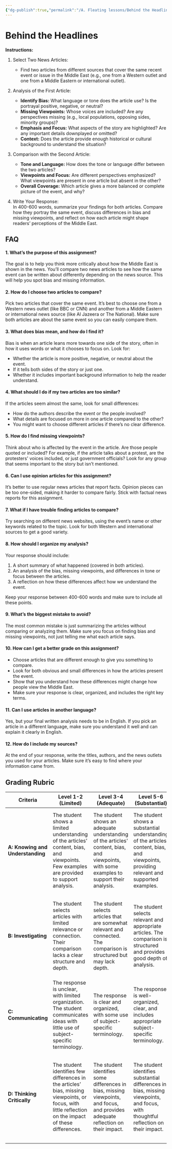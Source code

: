 ```yaml
---
{"dg-publish":true,"permalink":"/A. Fleating lessons/Behind the Headlines/"}
---
```


# Behind the Headlines

**Instructions:**
1. Select Two News Articles:
    
    - Find two articles from different sources that cover the same recent event or issue in the Middle East (e.g., one from a Western outlet and one from a Middle Eastern or international outlet).
2. Analysis of the First Article:
    
    - **Identify Bias:** What language or tone does the article use? Is the portrayal positive, negative, or neutral?
    - **Missing Viewpoints:** Whose voices are included? Are any perspectives missing (e.g., local populations, opposing sides, minority groups)?
    - **Emphasis and Focus:** What aspects of the story are highlighted? Are any important details downplayed or omitted?
    - **Context:** Does the article provide enough historical or cultural background to understand the situation?
3. Comparison with the Second Article:
    
    - **Tone and Language:** How does the tone or language differ between the two articles?
    - **Viewpoints and Focus:** Are different perspectives emphasized? What viewpoints are present in one article but absent in the other?
    - **Overall Coverage:** Which article gives a more balanced or complete picture of the event, and why?
4. Write Your Response:  
    In 400-600 words, summarize your findings for both articles. Compare how they portray the same event, discuss differences in bias and missing viewpoints, and reflect on how each article might shape readers’ perceptions of the Middle East.

## FAQ
#### **1. What’s the purpose of this assignment?**

The goal is to help you think more critically about how the Middle East is shown in the news. You’ll compare two news articles to see how the same event can be written about differently depending on the news source. This will help you spot bias and missing information.

#### **2. How do I choose two articles to compare?**

Pick two articles that cover the same event. It’s best to choose one from a Western news outlet (like BBC or CNN) and another from a Middle Eastern or international news source (like Al Jazeera or The National). Make sure both articles are about the same event so you can easily compare them.

#### **3. What does bias mean, and how do I find it?**

Bias is when an article leans more towards one side of the story, often in how it uses words or what it chooses to focus on. Look for:

- Whether the article is more positive, negative, or neutral about the event.
- If it tells both sides of the story or just one.
- Whether it includes important background information to help the reader understand.

#### **4. What should I do if my two articles are too similar?**

If the articles seem almost the same, look for small differences:

- How do the authors describe the event or the people involved?
- What details are focused on more in one article compared to the other?
- You might want to choose different articles if there’s no clear difference.

#### **5. How do I find missing viewpoints?**

Think about who is affected by the event in the article. Are those people quoted or included? For example, if the article talks about a protest, are the protesters' voices included, or just government officials? Look for any group that seems important to the story but isn’t mentioned.

#### **6. Can I use opinion articles for this assignment?**

It’s better to use regular news articles that report facts. Opinion pieces can be too one-sided, making it harder to compare fairly. Stick with factual news reports for this assignment.

#### **7. What if I have trouble finding articles to compare?**

Try searching on different news websites, using the event’s name or other keywords related to the topic. Look for both Western and international sources to get a good variety.

#### **8. How should I organize my analysis?**

Your response should include:

1. A short summary of what happened (covered in both articles).
2. An analysis of the bias, missing viewpoints, and differences in tone or focus between the articles.
3. A reflection on how these differences affect how we understand the event.

Keep your response between 400-600 words and make sure to include all these points.

#### **9. What’s the biggest mistake to avoid?**

The most common mistake is just summarizing the articles without comparing or analyzing them. Make sure you focus on finding bias and missing viewpoints, not just telling me what each article says.

#### **10. How can I get a better grade on this assignment?**

- Choose articles that are different enough to give you something to compare.
- Look for both obvious and small differences in how the articles present the event.
- Show that you understand how these differences might change how people view the Middle East.
- Make sure your response is clear, organized, and includes the right key terms.

#### **11. Can I use articles in another language?**

Yes, but your final written analysis needs to be in English. If you pick an article in a different language, make sure you understand it well and can explain it clearly in English.

#### **12. How do I include my sources?**

At the end of your response, write the titles, authors, and the news outlets you used for your articles. Make sure it’s easy to find where your information came from.
## Grading Rubric

|**Criteria**|**Level 1-2 (Limited)**|**Level 3-4 (Adequate)**|**Level 5-6 (Substantial)**|**Level 7-8 (Excellent)**|
|---|---|---|---|---|
|**A: Knowing and Understanding**|The student shows a limited understanding of the articles' content, bias, and viewpoints. Few examples are provided to support analysis.|The student shows an adequate understanding of the articles' content, bias, and viewpoints, with some examples to support their analysis.|The student shows a substantial understanding of the articles' content, bias, and viewpoints, providing relevant and supported examples.|The student demonstrates an excellent understanding of the articles' content, bias, and viewpoints, offering insightful examples and detailed explanations.|
|**B: Investigating**|The student selects articles with limited relevance or connection. Their comparison lacks a clear structure and depth.|The student selects articles that are somewhat relevant and connected. The comparison is structured but may lack depth.|The student selects relevant and appropriate articles. The comparison is structured and provides good depth of analysis.|The student selects highly relevant and appropriate articles. The comparison is well-structured, detailed, and demonstrates excellent depth of analysis.|
|**C: Communicating**|The response is unclear, with limited organization. The student communicates ideas with little use of subject-specific terminology.|The response is clear and organized, with some use of subject-specific terminology.|The response is well-organized, clear, and includes appropriate subject-specific terminology.|The response is highly organized, clear, and sophisticated, using a range of subject-specific terminology accurately.|
|**D: Thinking Critically**|The student identifies few differences in the articles’ bias, missing viewpoints, or focus, with little reflection on the impact of these differences.|The student identifies some differences in bias, missing viewpoints, and focus, and provides adequate reflection on their impact.|The student identifies substantial differences in bias, missing viewpoints, and focus, with thoughtful reflection on their impact.|The student expertly identifies and analyzes key differences in bias, missing viewpoints, and focus, providing insightful reflection on their impact on readers’ perceptions.|
